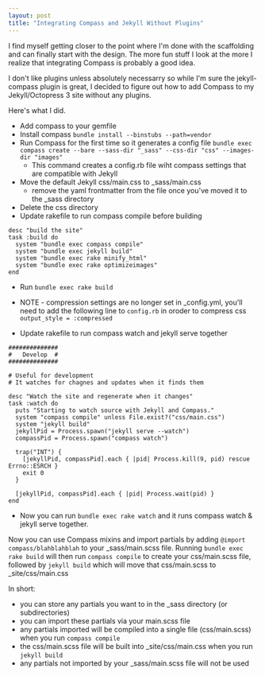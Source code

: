 ```yaml
---
layout: post
title: "Integrating Compass and Jekyll Without Plugins"
---
```


I find myself getting closer to the point where I'm done with the scaffolding and can finally start with the design. The more fun stuff I look at the more I realize that integrating Compass is probably a good idea.

I don't like plugins unless absolutely necessarry so while I'm sure the jekyll-compass plugin is great, I decided to figure out how to add Compass to my Jekyll/Octopress 3 site without any plugins.

Here's what I did.

* Add compass to your gemfile
* Install compass
  `bundle install --binstubs --path=vendor`
* Run Compass for the first time so it generates a config file
  `bundle exec compass create --bare --sass-dir "_sass" --css-dir "css" --images-dir "images"`
  * This command creates a config.rb file wiht compass settings that are compatible with Jekyll
* Move the default Jekyll css/main.css to _sass/main.css
  * remove the yaml frontmatter from the file once you've moved it to the _sass directory
* Delete the css directory
* Update rakefile to run compass compile before building

```
desc "build the site"
task :build do
  system "bundle exec compass compile"
  system "bundle exec jekyll build"
  system "bundle exec rake minify_html"
  system "bundle exec rake optimizeimages"
end
```
* Run `bundle exec rake build`
* NOTE - compression settings are no longer set in _config.yml, you'll need to add the following line to `config.rb` in oroder to compress css
  `output_style = :compressed`

* Update rakefile to run compass watch and jekyll serve together

```
##############
#   Develop  #
##############

# Useful for development
# It watches for chagnes and updates when it finds them

desc "Watch the site and regenerate when it changes"
task :watch do
  puts "Starting to watch source with Jekyll and Compass."
  system "compass compile" unless File.exist?("css/main.css")
  system "jekyll build"
  jekyllPid = Process.spawn("jekyll serve --watch")
  compassPid = Process.spawn("compass watch")

  trap("INT") {
    [jekyllPid, compassPid].each { |pid| Process.kill(9, pid) rescue Errno::ESRCH }
    exit 0
  }

  [jekyllPid, compassPid].each { |pid| Process.wait(pid) }
end
```
* Now you can run `bundle exec rake watch` and it runs compass watch & jekyll serve together.

Now you can use Compass mixins and import partials by adding `@import compass/blahblahblah` to your _sass/main.scss file.
Running `bundle exec rake build` will then run `compass compile` to create your css/main.scss file, followed by `jekyll build` which will move that css/main.scss to _site/css/main.css

In short:

* you can store any partials you want to in the _sass directory (or subdirectories)
* you can import these partials via your main.scss file
* any partials imported will be compiled into a single file (css/main.scss) when you run `compass compile`
* the css/main.scss file will be built into _site/css/main.css when you run `jekyll build`
* any partials not imported by your _sass/main.scss file will not be used
